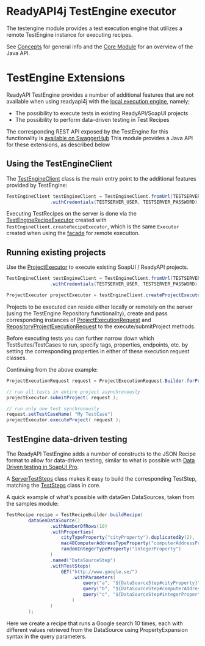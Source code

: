 # ReadyAPI4j TestEngine executor

The testengine module provides a test execution engine that utilizes a remote TestEngine instance for executing
recipes.

See [Concepts](../../CONCEPTS.md#remote_execution) for general info and the [Core Module](../core) for an overview of
the Java API.

# TestEngine Extensions

ReadyAPI TestEngine provides a number of additional features that are not available when using readyapi4j with the
[local execution engine](../local), namely;

* The possibility to execute tests in existing ReadyAPI/SoapUI projects
* The possibility to perform data-driven testing in Test Recipes 

The corresponding REST API exposed by the TestEngine for this functionality is 
[available on SwaggerHub](https://app.swaggerhub.com/apis/smartbear/ready-api-testengine)
This module provides a Java API for these extensions, as described below 

## Using the TestEngineClient

The [TestEngineClient](https://smartbear.github.io/readyapi4j/apidocs/index.html?com/smartbear/readyapi4j/testengine/execution/TestEngineClient.html)
class is the main entry point to the additional features provided by TestEngine:

```java
TestEngineClient testEngineClient = TestEngineClient.fromUrl(TESTSERVER_URL)
                .withCredentials(TESTSERVER_USER, TESTSERVER_PASSWORD);
```

Executing TestRecipes on the server is done via the 
[TestEngineRecipeExecutor](https://smartbear.github.io/readyapi4j/apidocs/index.html?com/smartbear/readyapi4j/testengine/execution/TestEngineRecipeExecutor.html) 
created with `TestEngineClient.createRecipeExecutor`, which is the same `Executor` created when using the [facade](../facade) for remote execution.

## Running existing projects

Use the [ProjectExecutor](https://smartbear.github.io/readyapi4j/apidocs/index.html?com/smartbear/readyapi4j/testengine/execution/ProjectExecutor.html)
to execute existing SoapUI / ReadyAPI projects. 

```java
TestEngineClient testEngineClient = TestEngineClient.fromUrl(TESTSERVER_URL)
                .withCredentials(TESTSERVER_USER, TESTSERVER_PASSWORD);

ProjectExecutor projectExecutor = testEngineClient.createProjectExecutor();
```

Projects to be executed can reside either locally or remotely on the server (using the TestEngine Repository functionality), create and 
pass corresponding instances of [ProjectExecutionRequest](https://smartbear.github.io/readyapi4j/apidocs/index.html?com/smartbear/readyapi4j/testengine/execution/ProjectExecutionRequest.html) 
and [RepositoryProjectExecutionRequest](https://smartbear.github.io/readyapi4j/apidocs/index.html?com/smartbear/readyapi4j/testengine/execution/RepositoryProjectExecutionRequest.html) to the execute/submitProject methods.

Before executing tests you can further narrow down which TestSuites/TestCases to run, specify tags, properties, endpoints, etc. by 
setting the corresponding properties in either of these execution request classes.

Continuing from the above example:

```java
ProjectExecutionRequest request = ProjectExecutionRequest.Builder.forProjectFile(file).build();

// run all tests in entire project asynchronously
projectExecutor.submitProject( request );

// run only one test synchronously
request.setTestCaseName( "My TestCase")
projectExecutor.executeProject( request );

``` 

## TestEngine data-driven testing

The ReadyAPI TestEngine adds a number of constructs to the JSON Recipe format to allow for data-driven testing, similar to 
what is possible with [Data Driven testing in SoapUI Pro](https://smartbear.com/product/ready-api/soapui/features/data-driven-tests/).

A [ServerTestSteps](https://smartbear.github.io/readyapi4j/apidocs/index.html?com/smartbear/readyapi4j/testengine/teststeps/ServerTestSteps.html) 
class makes it easy to build the corresponding TestStep, matching the 
[TestSteps](https://smartbear.github.io/readyapi4j/apidocs/index.html?com/smartbear/readyapi4j/teststeps/TestSteps.html) class in core.

A quick example of what's possible with dataGen DataSources, taken from the samples module:

```java
TestRecipe recipe = TestRecipeBuilder.buildRecipe(
        dataGenDataSource()
                .withNumberOfRows(10)
                .withProperties(
                    cityTypeProperty("cityProperty").duplicatedBy(2),
                    mac48ComputerAddressTypeProperty("computerAddressProperty"),
                    randomIntegerTypeProperty("integerProperty")
                )
                .named("DataSourceStep")
                .withTestSteps(
                    GET("http://www.google.se/")
                        .withParameters(
                            query("a", "${DataSourceStep#cityProperty}"),
                            query("b", "${DataSourceStep#computerAddressProperty}"),
                            query("c", "${DataSourceStep#integerProperty}")
                        )
                )
        );
```

Here we create a recipe that runs a Google search 10 times, each with different values retrieved
from the DataSource using PropertyExpansion syntax in the query parameters. 